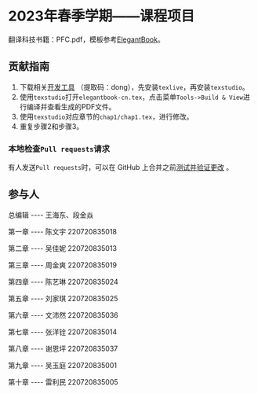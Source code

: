 
# 2023年春季学期——课程项目

翻译科技书籍：PFC.pdf，模板参考[ElegantBook](https://github.com/ElegantLaTeX/ElegantBook)。

## 贡献指南
1. 下载相关[开发工具](https://pan.baidu.com/s/1_ZLBRmA15gJzlRNJZYJElw) （提取码：dong），先安装`texlive`，再安装`texstudio`。
2. 使用`texstudio`打开`elegantbook-cn.tex`，点击菜单`Tools->Build & View`进行编译并查看生成的PDF文件。
3. 使用`texstudio`对应章节的`chap1/chap1.tex`，进行修改。
4. 重复步骤2和步骤3。

### 本地检查`Pull requests`请求
有人发送`Pull requests`时，可以在 GitHub 上合并之前[测试并验证更改](https://docs.github.com/zh/pull-requests/collaborating-with-pull-requests/reviewing-changes-in-pull-requests/checking-out-pull-requests-locally) 。


## 参与人
总编辑 ---- 王海东、段金焱

第一章  ---- 陈文宇 220720835018

第二章  ---- 吴佳妮 220720835013

第三章  ---- 周金爽 220720835019

第四章  ---- 陈艺琳 220720835024

第五章  ---- 刘家琪 220720835025

第六章  ---- 文沛然 220720835036

第七章  ---- 张洋铨 220720835014

第八章  ---- 谢恩坪 220720835037

第九章  ---- 吴玉庭 220720835001

第十章  ---- 雷利民 220720835005

